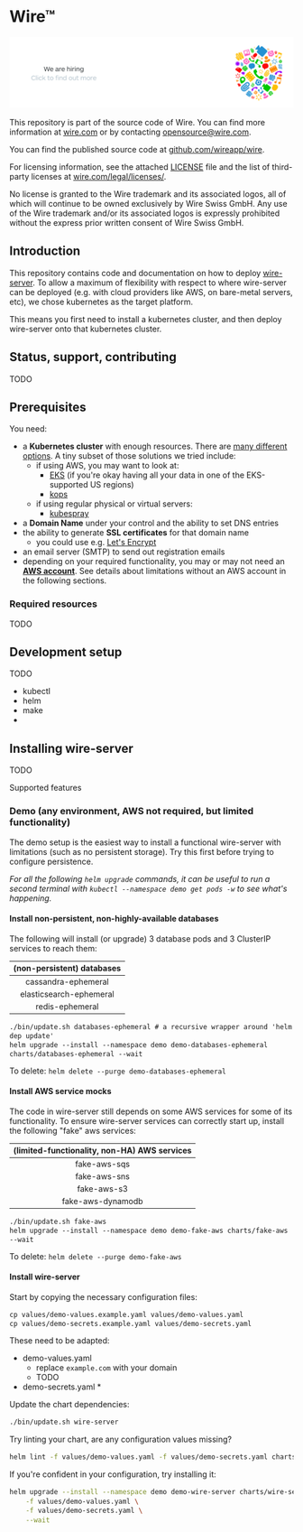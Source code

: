 # Wire™

[![Wire logo](https://github.com/wireapp/wire/blob/master/assets/header-small.png?raw=true)](https://wire.com/jobs/)

This repository is part of the source code of Wire. You can find more information at [wire.com](https://wire.com) or by contacting opensource@wire.com.

You can find the published source code at [github.com/wireapp/wire](https://github.com/wireapp/wire).

For licensing information, see the attached [LICENSE](LICENSE) file and the list of third-party licenses at [wire.com/legal/licenses/](https://wire.com/legal/licenses/).

No license is granted to the Wire trademark and its associated logos, all of which will continue to be owned exclusively by Wire Swiss GmbH. Any use of the Wire trademark and/or its associated logos is expressly prohibited without the express prior written consent of Wire Swiss GmbH.

## Introduction

This repository contains code and documentation on how to deploy [wire-server](https://github.com/wireapp/wire-server). To allow a maximum of flexibility with respect to where wire-server can be deployed (e.g. with cloud providers like AWS, on bare-metal servers, etc), we chose kubernetes as the target platform.

This means you first need to install a kubernetes cluster, and then deploy wire-server onto that kubernetes cluster.

## Status, support, contributing

TODO

## Prerequisites

You need:

* a **Kubernetes cluster** with enough resources. There are [many different options](https://kubernetes.io/docs/setup/pick-right-solution/). A tiny subset of those solutions we tried include:
    * if using AWS, you may want to look at:
        * [EKS](https://aws.amazon.com/eks/) (if you're okay having all your data in one of the EKS-supported US regions)
        * [kops](https://github.com/kubernetes/kops)
    * if using regular physical or virtual servers:
        * [kubespray](https://github.com/kubernetes-incubator/kubespray)
* a **Domain Name** under your control and the ability to set DNS entries
* the ability to generate **SSL certificates** for that domain name
    * you could use e.g. [Let's Encrypt](https://letsencrypt.org/)
* an email server (SMTP) to send out registration emails
* depending on your required functionality, you may or may not need an [**AWS account**](https://aws.amazon.com/). See details about limitations without an AWS account in the following sections.

### Required resources

TODO

## Development setup

TODO

* kubectl
* helm
* make
* 


## Installing wire-server

TODO

Supported features

### Demo (any environment, AWS not required, but limited functionality)

The demo setup is the easiest way to install a functional wire-server with limitations (such as no persistent storage). Try this first before trying to configure persistence.

*For all the following `helm upgrade` commands, it can be useful to run a second terminal with `kubectl --namespace demo get pods -w` to see what's happening.*

#### Install non-persistent, non-highly-available databases

The following will install (or upgrade) 3 database pods and 3 ClusterIP services to reach them:

| (non-persistent) databases  |
|:---------------------------:|
| cassandra-ephemeral         |
| elasticsearch-ephemeral     |
| redis-ephemeral             |

```shell
./bin/update.sh databases-ephemeral # a recursive wrapper around 'helm dep update'
helm upgrade --install --namespace demo demo-databases-ephemeral charts/databases-ephemeral --wait
```

To delete: `helm delete --purge demo-databases-ephemeral`

#### Install AWS service mocks

The code in wire-server still depends on some AWS services for some of its functionality. To ensure wire-server services can correctly start up, install the following "fake" aws services:

| (limited-functionality, non-HA) AWS services |
|:--------------------------------------------:|
| fake-aws-sqs                                 |
| fake-aws-sns                                 |
| fake-aws-s3                                  |
| fake-aws-dynamodb                            |

```shell
./bin/update.sh fake-aws
helm upgrade --install --namespace demo demo-fake-aws charts/fake-aws --wait
```

To delete: `helm delete --purge demo-fake-aws`

#### Install wire-server

Start by copying the necessary configuration files:

```
cp values/demo-values.example.yaml values/demo-values.yaml
cp values/demo-secrets.example.yaml values/demo-secrets.yaml
```

These need to be adapted:

* demo-values.yaml
    * replace `example.com` with your domain
    * TODO
* demo-secrets.yaml
    * 


Update the chart dependencies:

```sh
./bin/update.sh wire-server
```

Try linting your chart, are any configuration values missing?

```sh
helm lint -f values/demo-values.yaml -f values/demo-secrets.yaml charts/wire-server
```

If you're confident in your configuration, try installing it:

```sh
helm upgrade --install --namespace demo demo-wire-server charts/wire-server \
    -f values/demo-values.yaml \
    -f values/demo-secrets.yaml \
    --wait
```

